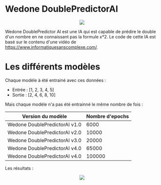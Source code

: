 # Wedone DoublePredictorAI
<p align="center">
  <img src="https://github.com/WedoneOfficiel/Wedone-DoublePredictorAI/assets/110472725/7b28a0b4-7966-48d4-9368-1d96af393a2d" />
</p>

Wedone DoublePredictor AI est une IA qui est capable de prédire le double d'un nombre en ne connaissant pas la formule x*2. 
Le code de cette IA est basé sur le contenu d'une vidéo de https://www.informatiquesanscomplexe.com/.

# Les différents modèles
Chaque modèle à été entrainé avec ces données :
- Entrée : [1, 2, 3, 4, 5] 
- Sortie : [2, 4, 6, 8, 10]

Mais chaque modèle n'a pas été entrainné le même nombre de fois :

|Version du modèle            |Nombre d'epochs|
|-----------------------------|---------------|
|Wedone DoublePredictorAI v1.0|6000           |
|Wedone DoublePredictorAI v2.0|10000          |
|Wedone DoublePredictorAI v3.0|20000          |
|Wedone DoublePredictorAI v4.0|65000          |
|Wedone DoublePredictorAI v4.0|100000         |

Les résultats :
<p align="center">
    <img src="https://github.com/WedoneOfficiel/Wedone-DoublePredictorAI/assets/110472725/7b1b6aa7-b857-434b-a263-9738a5b44649"/>
</p>
